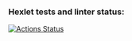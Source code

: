 ### Hexlet tests and linter status:
[![Actions Status](https://github.com/AavadaKedavra/qa-engineer-project-85/workflows/hexlet-check/badge.svg)](https://github.com/AavadaKedavra/qa-engineer-project-85/actions)